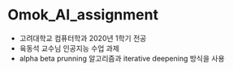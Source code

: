 # Omok_AI_assignment

- 고려대학교 컴퓨터학과 2020년 1학기 전공
- 육동석 교수님 인공지능 수업 과제
- alpha beta prunning 알고리즘과 iterative deepening 방식을 사용
